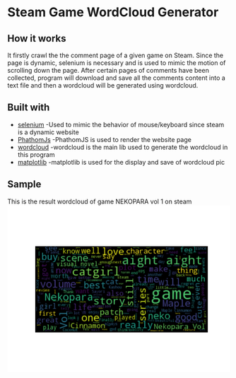 # Steam Game WordCloud Generator

## How it works
It firstly crawl the the comment page of a given game on Steam. Since the page is dynamic, selenium is necessary and is used to mimic the motion of scrolling down the page. After certain pages of comments have been collected, program will download and save all the comments content into a text file and then a wordcloud will be generated using wordcloud.

## Built with
* [selenium](http://selenium-python.readthedocs.io/) -Used to mimic the behavior of mouse/keyboard since steam is a dynamic website
* [PhathomJs](http://phantomjs.org/) -PhathomJS is used to render the website page
* [wordcloud](https://amueller.github.io/word_cloud/) -wordcloud is the main lib used to generate the wordcloud in this program
* [matplotlib](https://matplotlib.org/) -matplotlib is used for the display and save of wordcloud pic


## Sample
This is the result wordcloud of game NEKOPARA vol 1 on steam
![image](https://github.com/bilaer/Steam-Game-WordCloud-Generator/blob/master/figure_2.png?raw=true)
